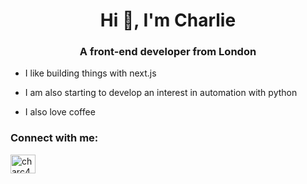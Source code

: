 <h1 align="center">Hi 👋, I'm Charlie</h1>
<h3 align="center">A front-end developer from London</h3>

- I like building things with next.js
- I am also starting to develop an interest in automation with python

- I also love coffee

<h3 align="left">Connect with me:</h3>
<p align="left">
<a href="https://linkedin.com/in/charc46" target="blank"><img align="center" src="https://cdn.jsdelivr.net/npm/simple-icons@3.0.1/icons/linkedin.svg" alt="charc46" height="30" width="40" /></a>
</p>
